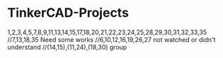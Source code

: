 # TinkerCAD-Projects
1,2,3,4,5,7,8,9,11,13,14,15,17,18,20,21,22,23,24,25,28,29,30,31,32,33,35
//7,13,18,35 Need some works
//6,10,12,16,19,26,27 not watched or didn't understand
//(14,15),(11,24),(18,30) group

